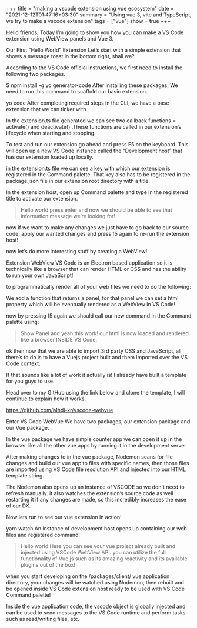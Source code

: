 +++
title = "making a vscode extension using vue ecosystem"
date = "2021-12-12T01:47:16+03:30"
summary = "Using vue 3, vite and TypeScript, we try to make a vscode extension"
tags = ["vue"]
show = true
+++

Hello friends, Today I’m going to show you how you can make a VS Code extension using WebView panels and Vue 3.

Our First “Hello World” Extension
Let’s start with a simple extension that shows a message toast in the bottom right, shall we?

According to the VS Code official instructions, we first need to install the following two packages.

$ npm install -g yo generator-code
After installing these packages, We need to run this command to scaffold our basic extension.

yo code
After completing required steps in the CLI, we have a base extension that we can tinker with.

In the extension.ts file generated we can see two callback functions = activate() and deactivate() .These functions are called in our extension’s lifecycle when starting and stopping.

To test and run our extension go ahead and press F5 on the keyboard. This will open up a new VS Code instance called the “Development host” that has our extension loaded up locally.

in the extension.ts file we can see a key with which our extension is registered in the Command palette. That key also has to be registered in the package.json file in our extension root directory with a title.

In the extension host, open up Command palette and type in the registered title to activate our extension.

> Hello world
press enter and now we should be able to see that information message we’re looking for!

now if we want to make any changes we just have to go back to our source code, apply our wanted changes and press f5 again to re-run the extension host!

now let’s do more interesting stuff by creating a WebView!

Extension WebView
VS Code is an Electron based application so it is technically like a browser that can render HTML or CSS and has the ability to run your own JavaScript!

to programmatically render all of your web files we need to do the following:

We add a function that returns a panel, for that panel we can set a html property which will be eventually rendered as a WebView in VS Code!


now by pressing f5 again we should call our new command in the Command palette using:

> Show Panel
and yeah this work! our html is now loaded and rendered like a browser INSIDE VS Code.

ok then now that we are able to import 3rd party CSS and JavaScript, all there’s to do is to have a Vuejs project built and them imported over the VS Code context.

If that sounds like a lot of work it actually is! I already have built a template for you guys to use.

Head over to my GitHub using the link below and clone the template, I will continue to explain how it works.

https://github.com/Mhdi-kr/vscode-webvue

Enter VS Code WebVue
We have two packages, our extension package and our Vue package.

In the vue package we have simple counter app we can open it up in the browser like all the other vue apps by running it in the development server

After making changes to in the vue package, Nodemon scans for file changes and build our vue app to files with specific names, then those files are imported using VS Code file resolution API and injected into our HTML template string.

The Nodemon also opens up an instance of VSCODE so we don't need to refresh manually. it also watches the extension’s source code as well restarting it if any changes are made, so this incredibly increases the ease of our DX.

Now lets run to see our vue extension in action!

yarn watch
An instance of development host opens up containing our web files and registered command!

> Hello world
Here you can see your vue project already built and injected using VSCode WebView API. you can utilize the full functionality of Vue js such as its amazing reactivity and its available plugins out of the box!


when you start developing on the /packages/client/ vue application directory, your changes will be watched using Nodemon, then rebuilt and be opened inside VS Code extension host ready to be used with VS Code Command palette!

Inside the vue application code, the vscode object is globally injected and can be used to send messages to the VS Code runtime and perform tasks such as read/writing files, etc.